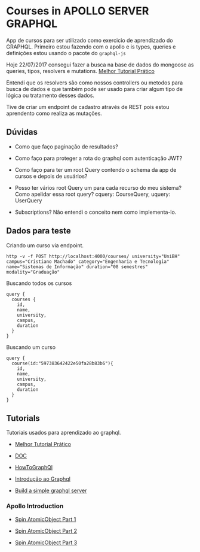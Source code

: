 # Courses in APOLLO SERVER GRAPHQL

App de cursos para ser utilizado como exercicio de aprendizado do GRAPHQL. Primeiro estou fazendo com o apollo e is types, queries e definições estou usando o pacote do `graphql-js`

Hoje 22/07/2017 consegui fazer a busca na base de dados do mongoose as queries, tipos, resolvers e mutations. [Melhor Tutorial Prático](https://www.youtube.com/playlist?list=PL5M9r-aWV-kolt6qNlICdpF-Ofv8cazDl)

Entendi que os resolvers são como nossos controllers ou metodos para busca de dados e que também pode ser usado para criar algum tipo de lógica ou tratamento desses dados.

Tive de criar um endpoint de cadastro através de REST pois estou aprendento como realiza as mutações.


## Dúvidas

* Como que faço paginação de resultados?

* Como faço para proteger a rota do graphql com autenticação JWT?

* Como faço para ter um root Query contendo o schema da app de cursos e depois de usuários?

* Posso ter vários root Query um para cada recurso do meu sistema? Como apelidar essa root query? cquery: CourseQuery, uquery: UserQuery

* Subscriptions? Não entendi o conceito nem como implementa-lo.

## Dados para teste

Criando um curso via endpoint.

`http -v -f POST http://localhost:4000/courses/ university="UniBH" campus="Cristiano Machado" category="Engenharia e Tecnologia" name="Sistemas de Informação" duration="08 semestres" modality="Graduação"`

Buscando todos os cursos

```
query {
  courses {
    id,
    name,
    university,
    campus,
    duration
  }
}
```


Buscando um curso

```
query {
  course(id:"597383642422e50fa28b83b6"){
    id,
    name,
    university,
    campus,
    duration
  }
}
```

## Tutorials

Tutoriais usados para aprendizado ao graphql.

* [Melhor Tutorial Prático](https://www.youtube.com/playlist?list=PL5M9r-aWV-kolt6qNlICdpF-Ofv8cazDl)

* [DOC](http://dev.apollodata.com/tools/graphql-server/setup.html)

* [HowToGraphQl](howtographql.com)

* [Introdução ao Graphql](https://medium.com/tableless/introdu%C3%A7%C3%A3o-ao-graphql-com-node-js-1106c17b9b97)

* [Build a simple graphql server](https://scotch.io/@orinami/build-a-simple-graphql-api-server-with-express-and-nodejs#toc-prerequisite)

### Apollo Introduction

* [Spin AtomicObject Part 1](https://spin.atomicobject.com/2017/03/29/graphql-apollo-introduction/)

* [Spin AtomicObject Part 2](https://spin.atomicobject.com/2017/03/30/graphql-apollo-building-server/)

* [Spin AtomicObject Part 3](https://spin.atomicobject.com/2017/03/31/graphql-apollo-building-client/)

